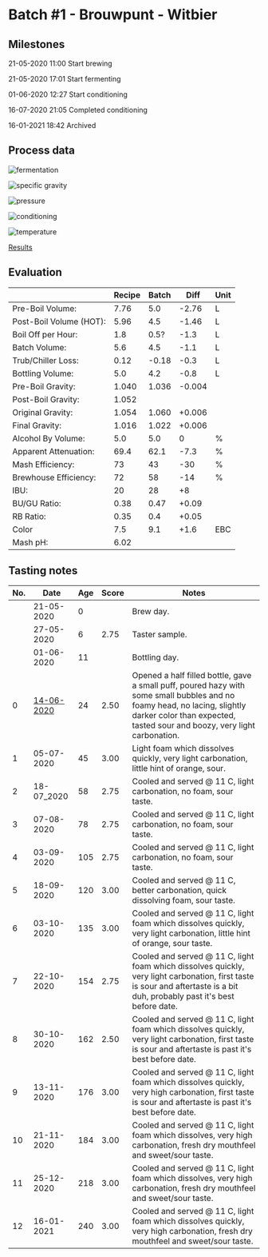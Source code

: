 # Batch #1 - Brouwpunt - Witbier

## Milestones

21-05-2020 11:00 Start brewing

21-05-2020 17:01 Start fermenting

01-06-2020 12:27 Start conditioning

16-07-2020 21:05 Completed conditioning

16-01-2021 18:42 Archived

## Process data

![fermentation](fermentation.png)

![specific gravity](gravity.png)

![pressure](pressure.png)

![conditioning](conditioning.png)

![temperature](temperature.png)

[Results](./Batch_1_Brouwpunt_Witbier_results.pdf)

## Evaluation

|                         | Recipe | Batch  | Diff   | Unit |
|-------------------------|--------|--------|--------|------|
| Pre-Boil Volume:        | 7.76   |  5.0   | -2.76  | L    |
| Post-Boil Volume (HOT): | 5.96   |  4.5   | -1.46  | L    |
| Boil Off per Hour:      | 1.8    |  0.5?  | -1.3   | L    |
| Batch Volume:           | 5.6    |  4.5   | -1.1   | L    |
| Trub/Chiller Loss:      | 0.12   | -0.18  | -0.3   | L    |
| Bottling Volume:        | 5.0    |  4.2   | -0.8   | L    |
| Pre-Boil Gravity:       | 1.040  |  1.036 | -0.004 |      |
| Post-Boil Gravity:      | 1.052  |        |        |      |
| Original Gravity:       | 1.054  |  1.060 | +0.006 |      |
| Final Gravity:          | 1.016  |  1.022 | +0.006 |      |
| Alcohol By Volume:      | 5.0    |  5.0   |  0     | %    |
| Apparent Attenuation:   | 69.4   | 62.1   | -7.3   | %    |
| Mash Efficiency:        | 73     | 43     | -30    | %    |
| Brewhouse Efficiency:   | 72     | 58     | -14    | %    |
| IBU:                    | 20     | 28     | +8     |      |
| BU/GU Ratio:            | 0.38   | 0.47   | +0.09  |      |
| RB Ratio:               | 0.35   | 0.4    | +0.05  |      |
| Color                   | 7.5    | 9.1    | +1.6   | EBC  |
| Mash pH:                | 6.02   |        |        |      |

## Tasting notes

| No. | Date       | Age | Score | Notes |
|-----|------------|-----|-------|-------|
|     | 21-05-2020 |   0 |       | Brew day. |
|     | 27-05-2020 |   6 |  2.75 | Taster sample. |
|     | 01-06-2020 |  11 |       | Bottling day. |
|   0 | [14-06-2020](2020614_Batch_1_Brouwpunt_Witbier_BJCP_Scoresheet_0_12.pdf) |  24 |  2.50 | Opened a half filled bottle, gave a small puff, poured hazy with some small bubbles and no foamy head, no lacing, slightly darker color than expected, tasted sour and boozy, very light carbonation. |
|   1 | 05-07-2020 |  45 |  3.00 | Light foam which dissolves quickly, very light carbonation, little hint of orange, sour. |
|   2 | 18-07_2020 |  58 |  2.75 | Cooled and served @ 11 C, light carbonation, no foam, sour taste. |
|   3 | 07-08-2020 |  78 |  2.75 | Cooled and served @ 11 C, light carbonation, no foam, sour taste. |
|   4 | 03-09-2020 | 105 |  2.75 | Cooled and served @ 11 C, light carbonation, no foam, sour taste. |
|   5 | 18-09-2020 | 120 |  3.00 | Cooled and served @ 11 C, better carbonation, quick dissolving foam, sour taste. |
|   6 | 03-10-2020 | 135 |  3.00 | Cooled and served @ 11 C, light foam which dissolves quickly, very light carbonation, little hint of orange, sour taste. |
|   7 | 22-10-2020 | 154 |  2.75 | Cooled and served @ 11 C, light foam which dissolves quickly, very light carbonation, first taste is sour and aftertaste is a bit duh, probably past it's best before date. |
|   8 | 30-10-2020 | 162 |  2.50 | Cooled and served @ 11 C, light foam which dissolves quickly, very light carbonation, first taste is sour and aftertaste is past it's best before date. |
|   9 | 13-11-2020 | 176 |  3.00 | Cooled and served @ 11 C, light foam which dissolves quickly, very high carbonation, first taste is sour and aftertaste is past it's best before date. |
|  10 | 21-11-2020 | 184 |  3.00 | Cooled and served @ 11 C, light foam which dissolves, very high carbonation, fresh dry mouthfeel and sweet/sour taste. |
|  11 | 25-12-2020 | 218 |  3.00 | Cooled and served @ 11 C, light foam which dissolves, very high carbonation, fresh dry mouthfeel and sweet/sour taste. |
|  12 | 16-01-2021 | 240 |  3.00 | Cooled and served @ 11 C, light foam which dissolves quickly, very high carbonation, fresh dry mouthfeel and sweet/sour taste. |
